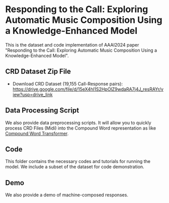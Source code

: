# Responding to the Call: Exploring Automatic Music Composition Using a Knowledge-Enhanced Model
This is the dataset and code implementation of AAAI2024 paper "Responding to the Call: Exploring Automatic Music Composition Using a Knowledge-Enhanced Model".

## CRD Dataset Zip File
* Download CRD Dataset (19,155 Call-Response pairs): https://drive.google.com/file/d/15eX4hl1S2HpOlZ9wdaRA7j4J_resRAYr/view?usp=drive_link

## Data Processing Script
We also provide data preprocessing scripts. It will allow you to quickly process CRD Files (Midi) into the Compound Word representation as like [Compound Word Transformer](https://github.com/YatingMusic/compound-word-transformer).

## Code
This folder contains the necessary codes and tutorials for running the model. We include a subset of the dataset for code demonstration. 

## Demo
We also provide a demo of machine-composed responses.

